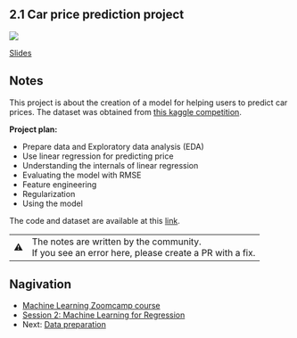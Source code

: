 
## 2.1 Car price prediction project

<a href="https://www.youtube.com/watch?v=vM3SqPNlStE&list=PL3MmuxUbc_hIhxl5Ji8t4O6lPAOpHaCLR&index=12"><img src="images/thumbnail-2-01.jpg"></a>

[Slides](https://www.slideshare.net/AlexeyGrigorev/ml-zoomcamp-21-car-price-prediction-project)


## Notes

This project is about the creation of a model for helping users to predict car prices. The dataset was obtained from [this 
kaggle competition](https://www.kaggle.com/CooperUnion/cardataset).

**Project plan:**

* Prepare data and Exploratory data analysis (EDA)
* Use linear regression for predicting price
* Understanding the internals of linear regression 
* Evaluating the model with RMSE
* Feature engineering  
* Regularization 
* Using the model 

The code and dataset are available at this [link](https://github.com/alexeygrigorev/mlbookcamp-code/tree/master/chapter-02-car-price). 

<table>
   <tr>
      <td>⚠️</td>
      <td>
         The notes are written by the community. <br>
         If you see an error here, please create a PR with a fix.
      </td>
   </tr>
</table>


## Nagivation

* [Machine Learning Zoomcamp course](../)
* [Session 2: Machine Learning for Regression](./)
* Next: [Data preparation](02-data-preparation.md)
